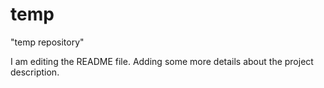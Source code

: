 # temp
"temp repository"


I am editing the README file. Adding some more details about the project description.
